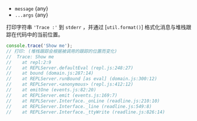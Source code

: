 <!-- YAML
added: v0.1.104
-->
* `message` {any}
* `...args` {any}

打印字符串 `'Trace :'` 到 `stderr` ，并通过 [`util.format()`] 格式化消息与堆栈跟踪在代码中的当前位置。

```js
console.trace('Show me');
// 打印: (堆栈跟踪会根据被调用的跟踪的位置而变化)
//  Trace: Show me
//    at repl:2:9
//    at REPLServer.defaultEval (repl.js:248:27)
//    at bound (domain.js:287:14)
//    at REPLServer.runBound [as eval] (domain.js:300:12)
//    at REPLServer.<anonymous> (repl.js:412:12)
//    at emitOne (events.js:82:20)
//    at REPLServer.emit (events.js:169:7)
//    at REPLServer.Interface._onLine (readline.js:210:10)
//    at REPLServer.Interface._line (readline.js:549:8)
//    at REPLServer.Interface._ttyWrite (readline.js:826:14)
```

